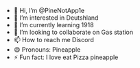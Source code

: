 - 👋 Hi, I’m @PineNotApp1e
- 👀 I’m interested in Deutshland
- 🌱 I’m currently learning 1918
- 💞️ I’m looking to collaborate on Gas station
- 📫 How to reach me Discord
- 😄 Pronouns: Pineapple
- ⚡ Fun fact: I love eat Pizza pineapple

<!---
PineNotApp1e/PineNotApp1e is a ✨ special ✨ repository because its `README.md` (this file) appears on your GitHub profile.
You can click the Preview link to take a look at your changes.
--->
